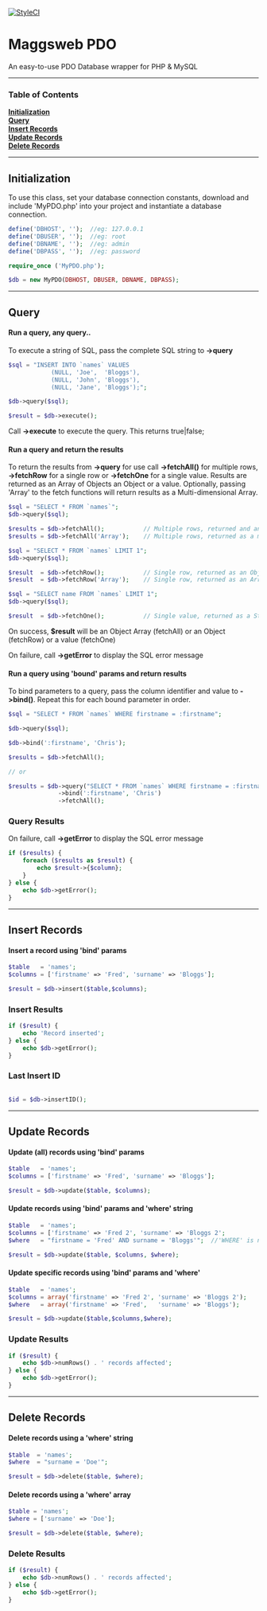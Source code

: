 [![StyleCI](https://github.styleci.io/repos/50177395/shield?branch=master)](https://github.styleci.io/repos/50177395)

# Maggsweb PDO

An easy-to-use PDO Database wrapper for PHP & MySQL

<hr>

### Table of Contents
**[Initialization](#initialization)**  
**[Query](#query)**  
**[Insert Records](#insert-records)**  
**[Update Records](#update-records)**  
**[Delete Records](#delete-records)**  

<hr>

## Initialization

To use this class,  set your database connection constants, download and include 'MyPDO.php' into your project and instantiate a database connection.

```php
define('DBHOST', '');  //eg: 127.0.0.1
define('DBUSER', '');  //eg: root
define('DBNAME', '');  //eg: admin
define('DBPASS', '');  //eg: password

require_once ('MyPDO.php');

$db = new MyPDO(DBHOST, DBUSER, DBNAME, DBPASS);
```


<hr>

## Query

#### Run a query, any query..

To execute a string of SQL, pass the complete SQL string to **->query**

```php
$sql = "INSERT INTO `names` VALUES 
            (NULL, 'Joe',  'Bloggs'),
            (NULL, 'John', 'Bloggs'),
            (NULL, 'Jane', 'Bloggs');";

$db->query($sql);

$result = $db->execute();
```
Call **->execute** to execute the query.  This returns true|false;



#### Run a query and return the results

To return the results from **->query** for use call **->fetchAll()** for multiple rows, **->fetchRow** for a single row or **->fetchOne** for a single value. Results are returned as an Array of Objects an Object or a value.  Optionally, passing 'Array' to the fetch functions will return results as a Multi-dimensional Array.

```php
$sql = "SELECT * FROM `names`";
$db->query($sql);

$results = $db->fetchAll();           // Multiple rows, returned and an Object Array
$results = $db->fetchAll('Array');    // Multiple rows, returned as a multi-dimensional array

$sql = "SELECT * FROM `names` LIMIT 1";
$db->query($sql);

$result  = $db->fetchRow();           // Single row, returned as an Object
$result  = $db->fetchRow('Array');    // Single row, returned as an Array

$sql = "SELECT name FROM `names` LIMIT 1";
$db->query($sql);

$result  = $db->fetchOne();           // Single value, returned as a String
```

On success, **$result** will be an Object Array (fetchAll) or an Object (fetchRow) or a value (fetchOne)

On failure, call **->getError** to display the SQL error message


#### Run a query  using 'bound' params and return results

To bind parameters to a query, pass the column identifier and value to **->bind()**.  Repeat this for each bound parameter in order.

```php
$sql = "SELECT * FROM `names` WHERE firstname = :firstname";

$db->query($sql);

$db->bind(':firstname', 'Chris');

$results = $db->fetchAll(); 

// or

$results = $db->query("SELECT * FROM `names` WHERE firstname = :firstname")
              ->bind(':firstname', 'Chris')
              ->fetchAll();

```

### Query Results

On failure, call **->getError** to display the SQL error message

```php
if ($results) {
    foreach ($results as $result) {
        echo $result->{$column};
    }
} else {
    echo $db->getError();
}
```


<hr>

## Insert Records

#### Insert a record using 'bind' params

```php
$table   = 'names';
$columns = ['firstname' => 'Fred', 'surname' => 'Bloggs'];

$result = $db->insert($table,$columns);
```

### Insert Results

```php
if ($result) {
    echo 'Record inserted';
} else {
    echo $db->getError();
}
```

### Last Insert ID

```php

$id = $db->insertID();

```


<hr>

## Update Records

#### Update (all) records using 'bind' params

```php
$table   = 'names';
$columns = ['firstname' => 'Fred', 'surname' => 'Bloggs'];

$result = $db->update($table, $columns);
```

#### Update records using 'bind' params and 'where' string

```php
$table   = 'names';
$columns = ['firstname' => 'Fred 2', 'surname' => 'Bloggs 2';
$where   = "firstname = 'Fred' AND surname = 'Bloggs'";  //'WHERE' is not needed

$result = $db->update($table, $columns, $where);
```


#### Update specific records using 'bind' params and 'where'
```php
$table   = 'names';
$columns = array('firstname' => 'Fred 2', 'surname' => 'Bloggs 2');
$where   = array('firstname' => 'Fred',   'surname' => 'Bloggs');

$result = $db->update($table,$columns,$where);
```

### Update Results
```php
if ($result) {
    echo $db->numRows() . ' records affected';
} else {
    echo $db->getError();
}
```


<hr>

## Delete Records

#### Delete records using a 'where' string

```php
$table  = 'names';
$where  = "surname = 'Doe'";

$result = $db->delete($table, $where);
```

#### Delete records using a 'where' array

```php
$table = 'names';
$where = ['surname' => 'Doe'];

$result = $db->delete($table, $where);
```

### Delete Results
```php
if ($result) {
    echo $db->numRows() . ' records affected';
} else {
    echo $db->getError();
}
```
